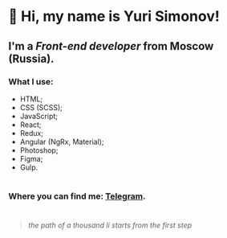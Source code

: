 # 👋 Hi, my name is **Yuri Simonov**!
## I'm a *Front-end developer* from Moscow (Russia).
### What I use:
- HTML;
- CSS (SCSS);
- JavaScript;
- React;
- Redux;
- Angular (NgRx, Material);
- Photoshop;
- Figma;
- Gulp.
#
### Where you can find me: [Telegram](https://t.me/dancerdied).
#
>*the path of a thousand li starts from the first step*
